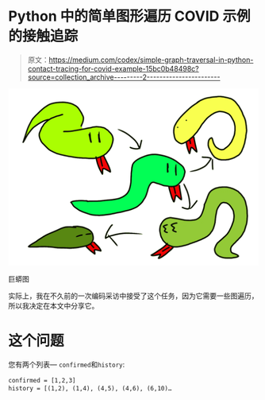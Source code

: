 # Python 中的简单图形遍历 COVID 示例的接触追踪

> 原文：<https://medium.com/codex/simple-graph-traversal-in-python-contact-tracing-for-covid-example-15bc0b48498c?source=collection_archive---------2----------------------->

![](img/dceef9394e973a10b39cf910b89c0b68.png)

巨蟒图

实际上，我在不久前的一次编码采访中接受了这个任务，因为它需要一些图遍历，所以我决定在本文中分享它。

# 这个问题

您有两个列表— `confirmed`和`history`:

```
confirmed = [1,2,3]
history = [(1,2), (1,4), (4,5), (4,6), (6,10)…
```